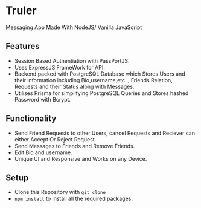 # Truler
Messaging App Made With NodeJS/ Vanilla JavaScript 

## Features 
- Session Based Authentiation with PassPortJS.
- Uses ExpressJS FrameWork for API.
- Backend packed with PostgreSQL Database which Stores Users and their information including Bio,username,etc. , Friends Relation, Requests and their Status along with Messages.
- Utilises Prisma for simplifying PostgreSQL Queries and Stores hashed Password with Bcrypt.

## Functionality
- Send Friend Requests to other Users, cancel Requests and Reciever can either Accept Or Reject Request.
- Send Messages to Friends and Remove Friends.
- Edit Bio and username.
- Unique UI and Responsive and Works on any Device.


## Setup
- Clone this Repository with `git clone`
- `npm install` to install all the required packages.
  


